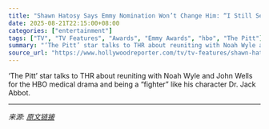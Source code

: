 ```yaml
---
title: "Shawn Hatosy Says Emmy Nomination Won’t Change Him: “I Still See Myself as a Working-Class Actor”"
date: 2025-08-21T22:15:00+08:00
categories: ["entertainment"]
tags: ["TV", "TV Features", "Awards", "Emmy Awards", "hbo", "The Pitt"]
summary: "‘The Pitt’ star talks to THR about reuniting with Noah Wyle and John Wells ​​for the HBO medical drama and being a “fighter” like his character Dr. Jack Abbot."
source_url: "https://www.hollywoodreporter.com/tv/tv-features/shawn-hatosy-emmy-nomination-the-pitt-1236348943/"
---
```


‘The Pitt’ star talks to THR about reuniting with Noah Wyle and John Wells ​​for the HBO medical drama and being a “fighter” like his character Dr. Jack Abbot.

---

*来源: [原文链接](https://www.hollywoodreporter.com/tv/tv-features/shawn-hatosy-emmy-nomination-the-pitt-1236348943/)*
